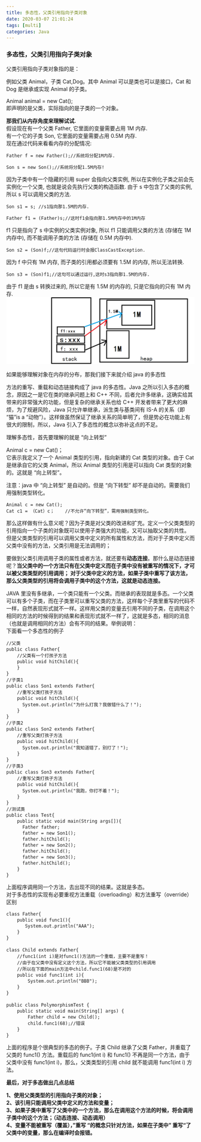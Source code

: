 ```yaml
---
title: 多态性，父类引用指向子类对象
date: 2020-03-07 21:01:24
tags: [multi]
categories: Java
---
```

### 多态性，父类引用指向子类对象
<!--more-->
父类引用指向子类对象指的是：

例如父类 Animal，子类 Cat,Dog。其中 Animal 可以是类也可以是接口，Cat 和 Dog 是继承或实现 Animal 的子类。

Animal animal = new Cat();  
即声明的是父类，实际指向的是子类的一个对象。

**那我们从内存角度来理解试试.**  
假设现在有一个父类 Father, 它里面的变量需要占用 1M 内存.  
有一个它的子类 Son, 它里面的变量需要占用 0.5M 内存.  
现在通过代码来看看内存的分配情况:

```
Father f = new Father();//系统将分配1M内存.
```

```
Son s = new Son();//系统将分配1.5M内存!
```

因为子类中有一个隐藏的引用 super 会指向父类实例, 所以在实例化子类之前会先实例化一个父类, 也就是说会先执行父类的构造函数. 由于 s 中包含了父类的实例, 所以 s 可以调用父类的方法.

```
Son s1 = s; //s1指向那1.5M的内存.
```

```
Father f1 = (Father)s;//这时f1会指向那1.5M内存中的1M内存
```

f1 只是指向了 s 中实例的父类实例对象, 所以 f1 只能调用父类的方法 (存储在 1M 内存中), 而不能调用子类的方法 (存储在 0.5M 内存中).

```
Son s2 = (Son)f;//这句代码运行时会报ClassCastException.
```

因为 f 中只有 1M 内存, 而子类的引用都必须要有 1.5M 的内存, 所以无法转换.

```
Son s3 = (Son)f1;//这句可以通过运行,这时s3指向那1.5M的内存.
```

由于 f1 是由 s 转换过来的, 所以它是有 1.5M 的内存的, 只是它指向的只有 1M 内存.  
![](多态性，父类引用指向子类对象/1.jpg)

如果能够理解对象在内存的分布，那我们接下来就介绍 java 的多态性

方法的重写、重载和动态链接构成了 java 的多态性。Java 之所以引入多态的概念，原因之一是它在类的继承问题上和 C++ 不同，后者允许多继承，这确实给其带来的非常强大的功能，但是复杂的继承关系也给 C++ 开发者带来了更大的麻烦，为了规避风险，Java 只允许单继承，派生类与基类间有 IS-A 的关系（即 “猫”is a “动物”）。这样做虽然保证了继承关系的简单明了，但是势必在功能上有很大的限制，所以，Java 引入了多态性的概念以弥补这点的不足。

理解多态性，首先要理解的就是 “向上转型”

Animal c = new Cat()；  
它表示我定义了一个 Animal 类型的引用，指向新建的 Cat 类型的对象。由于 Cat 是继承自它的父类 Animal，所以 Animal 类型的引用是可以指向 Cat 类型的对象的。这就是 “向上转型”。

注意：java 中 “向上转型” 是自动的。但是 “向下转型” 却不是自动的。需要我们用强制类型转化。

```
Animal c = new Cat();
Cat c1 = （Cat）c；    //不允许“向下转型”，需用强制类型转化。
```

那么这样做有什么意义呢？因为子类是对父类的改进和扩充。定义一个父类类型的引用指向一个子类的对象既可以使用子类强大的功能，又可以抽取父类的共性。 但是父类类型的引用可以调用父类中定义的所有属性和方法，而对于子类中定义而父类中没有的方法，父类引用是无法调用的；

要做到父类引用调用子类的属性或者方法，就还要有**动态连接**。那什么是动态链接呢？**当父类中的一个方法只有在父类中定义而在子类中没有被重写的情况下，才可以被父类类型的引用调用； 对于父类中定义的方法，如果子类中重写了该方法，那么父类类型的引用将会调用子类中的这个方法，这就是动态连接。**

JAVA 里没有多继承，一个类只能有一个父类。而继承的表现就是多态。一个父类可以有多个子类，而在子类里可以重写父类的方法，这样每个子类里重写的代码不一样，自然表现形式就不一样。这样用父类的变量去引用不同的子类，在调用这个相同的方法的时候得到的结果和表现形式就不一样了，这就是多态，相同的消息（也就是调用相同的方法）会有不同的结果。举例说明：  
下面看一个多态性的例子

```
//父类
public class Father{
    //父类有一个打孩子方法
    public void hitChild(){
    }
}
//子类1
public class Son1 extends Father{
    //重写父类打孩子方法
    public void hitChild(){
      System.out.println("为什么打我？我做错什么了！");
    }
}
//子类2
public class Son2 extends Father{
    //重写父类打孩子方法
    public void hitChild(){
      System.out.println("我知道错了，别打了！");
    }
}
//子类3
public class Son3 extends Father{
    //重写父类打孩子方法
    public void hitChild(){
      System.out.println("我跑，你打不着！");
    }
}
//测试类
public class Test{
    public static void main(String args[]){
      Father father;
      father = new Son1();
      father.hitChild();
      father = new Son2();
      father.hitChild();
      father = new Son3();
      father.hitChild();
    }
}
```

上面程序调用同一个方法，去出现不同的结果。这就是多态。  
对于多态性的实现有必要重视方法重载（overloading）和方法重写（override）区别

```
class Father{
    public void func1(){
       System.out.println("AAA");
    }
}

class Child extends Father{
    //func1(int i)是对func1()方法的一个重载，主要不是重写！
    //由于在父类中没有定义这个方法，所以它不能被父类类型的引用调用
    //所以在下面的main方法中child.func1(68)是不对的
    public void func1(int i){
        System.out.println("BBB");
    }  
}

public class PolymorphismTest {
    public static void main(String[] args) { 
        Father child = new Child();
        child.func1(68);//错误
    }
}
```

上面的程序是个很典型的多态的例子。子类 Child 继承了父类 Father，并重载了父类的 func1() 方法。重载后的 func1(int i) 和 func1() 不再是同一个方法，由于父类中没有 func1(int i)，那么，父类类型的引用 child 就不能调用 func1(int i) 方法。

**最后，对于多态做出几点总结**

**1、使用父类类型的引用指向子类的对象；**  
**2、该引用只能调用父类中定义的方法和变量；**  
**3、如果子类中重写了父类中的一个方法，那么在调用这个方法的时候，将会调用子类中的这个方法；（动态连接、动态调用）**  
**4、变量不能被重写（覆盖），”重写 “的概念只针对方法，如果在子类中” 重写“了父类中的变量，那么在编译时会报错。**
